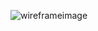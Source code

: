 ![wireframeimage](https://user-images.githubusercontent.com/29441324/31868044-5c6ae9a6-b74e-11e7-8548-44b47b7a0d41.png)
